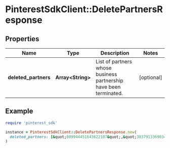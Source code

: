 # PinterestSdkClient::DeletePartnersResponse

## Properties

| Name | Type | Description | Notes |
| ---- | ---- | ----------- | ----- |
| **deleted_partners** | **Array&lt;String&gt;** | List of partners whose business partnership have been terminated. | [optional] |

## Example

```ruby
require 'pinterest_sdk'

instance = PinterestSdkClient::DeletePartnersResponse.new(
  deleted_partners: [&quot;809944451643622187&quot;,&quot;383791336903426391&quot;]
)
```

